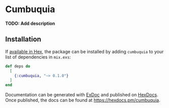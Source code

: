 # Cumbuquia

**TODO: Add description**

## Installation

If [available in Hex](https://hex.pm/docs/publish), the package can be installed
by adding `cumbuquia` to your list of dependencies in `mix.exs`:

```elixir
def deps do
  [
    {:cumbuquia, "~> 0.1.0"}
  ]
end
```

Documentation can be generated with [ExDoc](https://github.com/elixir-lang/ex_doc)
and published on [HexDocs](https://hexdocs.pm). Once published, the docs can
be found at <https://hexdocs.pm/cumbuquia>.

